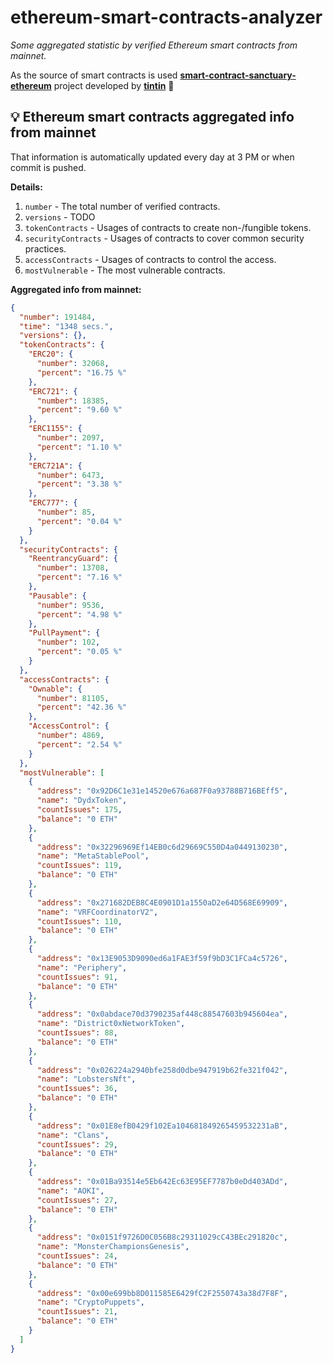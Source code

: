 # ethereum-smart-contracts-analyzer

*Some aggregated statistic by verified Ethereum smart contracts from mainnet.*

As the source of smart contracts is used **[smart-contract-sanctuary-ethereum](https://github.com/tintinweb/smart-contract-sanctuary-ethereum)** project developed by **[tintin](https://github.com/tintinweb)** 👏

## 💡 Ethereum smart contracts aggregated info from mainnet

That information is automatically updated every day at 3 PM or when commit is pushed.

**Details:**

1. `number` - The total number of verified contracts.
2. `versions` - TODO
3. `tokenContracts` - Usages of contracts to create non-/fungible tokens.
4. `securityContracts` - Usages of contracts to cover common security practices. 
5. `accessContracts` - Usages of contracts to control the access.
6. `mostVulnerable` - The most vulnerable contracts.

**Aggregated info from mainnet:**

```json
{
  "number": 191484,
  "time": "1348 secs.",
  "versions": {},
  "tokenContracts": {
    "ERC20": {
      "number": 32068,
      "percent": "16.75 %"
    },
    "ERC721": {
      "number": 18385,
      "percent": "9.60 %"
    },
    "ERC1155": {
      "number": 2097,
      "percent": "1.10 %"
    },
    "ERC721A": {
      "number": 6473,
      "percent": "3.38 %"
    },
    "ERC777": {
      "number": 85,
      "percent": "0.04 %"
    }
  },
  "securityContracts": {
    "ReentrancyGuard": {
      "number": 13708,
      "percent": "7.16 %"
    },
    "Pausable": {
      "number": 9536,
      "percent": "4.98 %"
    },
    "PullPayment": {
      "number": 102,
      "percent": "0.05 %"
    }
  },
  "accessContracts": {
    "Ownable": {
      "number": 81105,
      "percent": "42.36 %"
    },
    "AccessControl": {
      "number": 4869,
      "percent": "2.54 %"
    }
  },
  "mostVulnerable": [
    {
      "address": "0x92D6C1e31e14520e676a687F0a93788B716BEff5",
      "name": "DydxToken",
      "countIssues": 175,
      "balance": "0 ETH"
    },
    {
      "address": "0x32296969Ef14EB0c6d29669C550D4a0449130230",
      "name": "MetaStablePool",
      "countIssues": 119,
      "balance": "0 ETH"
    },
    {
      "address": "0x271682DEB8C4E0901D1a1550aD2e64D568E69909",
      "name": "VRFCoordinatorV2",
      "countIssues": 110,
      "balance": "0 ETH"
    },
    {
      "address": "0x13E9053D9090ed6a1FAE3f59f9bD3C1FCa4c5726",
      "name": "Periphery",
      "countIssues": 91,
      "balance": "0 ETH"
    },
    {
      "address": "0x0abdace70d3790235af448c88547603b945604ea",
      "name": "District0xNetworkToken",
      "countIssues": 88,
      "balance": "0 ETH"
    },
    {
      "address": "0x026224a2940bfe258d0dbe947919b62fe321f042",
      "name": "LobstersNft",
      "countIssues": 36,
      "balance": "0 ETH"
    },
    {
      "address": "0x01E8efB0429f102Ea104681849265459532231aB",
      "name": "Clans",
      "countIssues": 29,
      "balance": "0 ETH"
    },
    {
      "address": "0x01Ba93514e5Eb642Ec63E95EF7787b0eDd403ADd",
      "name": "AOKI",
      "countIssues": 27,
      "balance": "0 ETH"
    },
    {
      "address": "0x0151f9726D0C056B8c29311029cC43BEc291820c",
      "name": "MonsterChampionsGenesis",
      "countIssues": 24,
      "balance": "0 ETH"
    },
    {
      "address": "0x00e699bb8D011585E6429fC2F2550743a38d7F8F",
      "name": "CryptoPuppets",
      "countIssues": 21,
      "balance": "0 ETH"
    }
  ]
}
```

